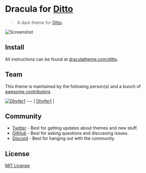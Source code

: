 # Dracula for [Ditto](https://ditto-cp.sourceforge.io/)

> A dark theme for [Ditto](https://ditto-cp.sourceforge.io/).

![Screenshot](./screenshot.png)

## Install

All instructions can be found at [draculatheme.com/ditto](https://draculatheme.com/ditto).

## Team

This theme is maintained by the following person(s) and a bunch of [awesome contributors](https://github.com/dracula/ditto/graphs/contributors).

[![Dhyfer1](https://avatars3.githubusercontent.com/u/50301201?v=4&s=100)](https://github.com/Dhyfer1)
--- |
[Dhyfer1](https://github.com/Dhyfer1) |

## Community

- [Twitter](https://twitter.com/draculatheme) - Best for getting updates about themes and new stuff.
- [GitHub](https://github.com/dracula/dracula-theme/discussions) - Best for asking questions and discussing issues.
- [Discord](https://draculatheme.com/discord-invite) - Best for hanging out with the community.

## License

[MIT License](./LICENSE)
